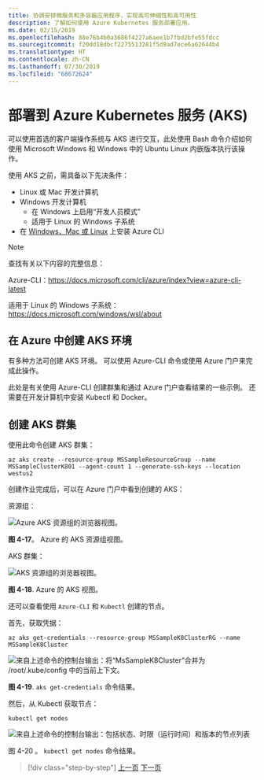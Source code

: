 ```yaml
---
title: 协调安排微服务和多容器应用程序，实现高可伸缩性和高可用性
description: 了解如何使用 Azure Kubernetes 服务部署应用。
ms.date: 02/15/2019
ms.openlocfilehash: 88e76b4b0a3686f4227a6aee1b7fbd2bfe55fdcc
ms.sourcegitcommit: f20dd18dbcf2275513281f5d9ad7ece6a62644b4
ms.translationtype: HT
ms.contentlocale: zh-CN
ms.lasthandoff: 07/30/2019
ms.locfileid: "68672624"
---
```

# <a name="deploy-to-azure-kubernetes-service-aks"></a>部署到 Azure Kubernetes 服务 (AKS)

可以使用首选的客户端操作系统与 AKS 进行交互，此处使用 Bash 命令介绍如何使用 Microsoft Windows 和 Windows 中的 Ubuntu Linux 内嵌版本执行该操作。

使用 AKS 之前，需具备以下先决条件：

- Linux 或 Mac 开发计算机
- Windows 开发计算机
  - 在 Windows 上启用“开发人员模式”
  - 适用于 Linux 的 Windows 子系统
- 在 [Windows、Mac 或 Linux](https://docs.microsoft.com/cli/azure/install-azure-cli?view=azure-cli-latest) 上安装 Azure CLI

> [!NOTE]
> 查找有关以下内容的完整信息：
>
> Azure-CLI：<https://docs.microsoft.com/cli/azure/index?view=azure-cli-latest>
>
> 适用于 Linux 的 Windows 子系统：<https://docs.microsoft.com/windows/wsl/about>

## <a name="create-the-aks-environment-in-azure"></a>在 Azure 中创建 AKS 环境

有多种方法可创建 AKS 环境。 可以使用 Azure-CLI 命令或使用 Azure 门户来完成此操作。

此处是有关使用 Azure-CLI 创建群集和通过 Azure 门户查看结果的一些示例。 还需要在开发计算机中安装 Kubectl 和 Docker。  

## <a name="create-the-aks-cluster"></a>创建 AKS 群集

使用此命令创建 AKS 群集：

```console
az aks create --resource-group MSSampleResourceGroup --name MSSampleClusterK801 --agent-count 1 --generate-ssh-keys --location westus2
```

创建作业完成后，可以在 Azure 门户中看到创建的 AKS：

资源组：

![Azure AKS 资源组的浏览器视图。](media/aks-resource-group-view.png)

**图 4-17**。 Azure 的 AKS 资源组视图。

AKS 群集：

![AKS 资源组的浏览器视图。](media/aks-cluster-view.png)

**图 4-18**. Azure 的 AKS 视图。

还可以查看使用 `Azure-CLI` 和 `Kubectl` 创建的节点。

首先，获取凭据：

```console
az aks get-credentials --resource-group MSSampleK8ClusterRG --name MSSampleK8Cluster
```

![来自上述命令的控制台输出：将“MsSampleK8Cluster”合并为 /root/.kube/config 中的当前上下文。](media/get-credentials-command-result.png)

**图 4-19**. `aks get-credentials` 命令结果。

然后，从 Kubectl 获取节点：

```console
kubectl get nodes
```

![来自上述命令的控制台输出：包括状态、时限（运行时间）和版本的节点列表](media/kubectl-get-nodes-command-result.png)

图 4-20  。 `kubectl get nodes` 命令结果。

>[!div class="step-by-step"]
>[上一页](orchestrate-high-scalability-availability.md)
>[下一页](docker-apps-development-environment.md)
